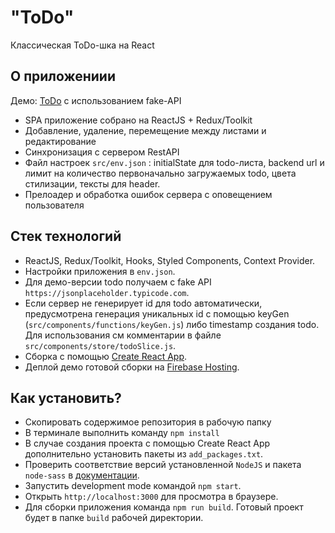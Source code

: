 # "ToDo"

Классическая ToDo-шка на React

## О приложениии

Демо: [ToDo](https://todospa-b7372.web.app) с использованием fake-API

* SPA приложение собрано на ReactJS + Redux/Toolkit
* Добавление, удаление, перемещение между листами и редактирование
* Синхронизация с сервером RestAPI
* Файл настроек `src/env.json` : initialState для todo-листа, backend url и лимит на количество первоначально загружаемых todo, цвета стилизации, тексты для header.
* Прелоадер и обработка ошибок сервера с оповещением пользователя

## Стек технологий

* ReactJS, Redux/Toolkit, Hooks, Styled Components, Context Provider.
* Настройки приложения в `env.json`.
* Для демо-версии todo получаем с fake API `https://jsonplaceholder.typicode.com`.
* Если сервер не генерирует id для todo автоматически, предусмотрена генерация уникальных id c помощью keyGen (`src/components/functions/keyGen.js`) либо timestamp создания todo. Для использования см комментарии в файле `src/components/store/todoSlice.js`.
* Сборка с помощью [Create React App](https://github.com/facebook/create-react-app).
* Деплой демо готовой сборки на [Firebase Hosting](https://firebase.google.com).

## Как установить?

* Скопировать содержимое репозитория в рабочую папку
* В терминале выполнить команду `npm install`
* В случае создания проекта с помощью Create React App дополнительно установить пакеты из `add_packages.txt`.
* Проверить соответствие версий установленной `NodeJS` и пакета `node-sass` в [документации](https://www.npmjs.com/package/node-sass).
* Запустить development mode командой `npm start`.
* Открыть `http://localhost:3000` для просмотра в браузере.
* Для сборки приложения команда `npm run build`. Готовый проект будет в папке `build` рабочей директории.